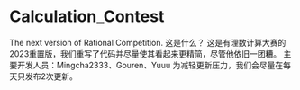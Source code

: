 # Calculation_Contest
The next version of Rational Competition.
这是什么？
这是有理数计算大赛的2023重置版，我们重写了代码并尽量使其看起来更精简，尽管他依旧一团糟。
主要开发人员：Mingcha2333、Gouren、Yuuu
为减轻更新压力，我们会尽量在每天只发布2次更新。

